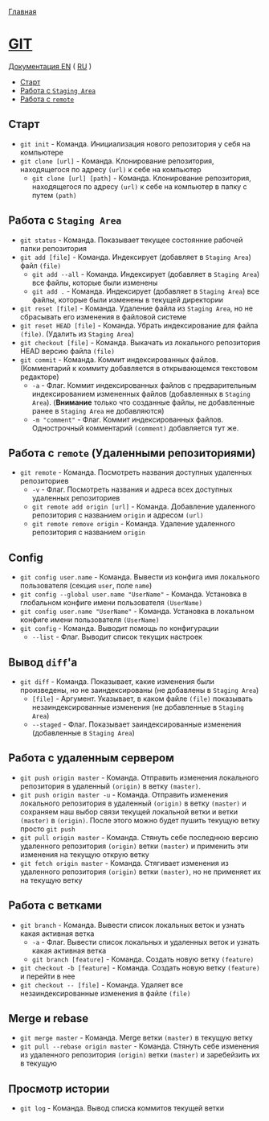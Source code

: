[Главная](https://github.com/marseille78/learning)

# [GIT](https://git-scm.com/)

[Документация EN](https://git-scm.com/book/en/v2)  ( [RU](https://git-scm.com/book/ru/v2) )

* [Старт]()
* [Работа с `Staging Area`]()
* [Работа с `remote`]()

## Старт

* `git init` - Команда. Инициализация нового репозитория у себя на компьютере
* `git clone [url]` - Команда. Клонирование репозитория, находящегося по адресу `(url)` к себе на компьютер
  * `git clone [url] [path]` - Команда. Клонирование репозитория, находящегося по адресу `(url)` к себе на компьютер в папку с путем `(path)`

## Работа с `Staging Area`

* `git status` - Команда. Показывает текущее состоянние рабочей папки репозитория
* `git add [file]` - Команда. Индексирует (добавляет в `Staging Area`) файл `(file)`
  * `git add --all` - Команда. Индексирует (добавляет в `Staging Area`) все файлы, которые были изменены
  * `git add .` - Команда. Индексирует (добавляет в `Staging Area`) все файлы, которые были изменены в текущей директории
* `git reset [file]` - Команда. Удаление файла из `Staging Area`, но не сбрасывать его изменения в файловой системе
* `git reset HEAD [file]` - Команда. Убрать индексирование для файла `(file)`. (Удалить из `Staging Area`)
* `git checkout [file]` - Команда. Выкачать из локального репозитория HEAD версию файла `(file)`
* `git commit` - Команда. Коммит индексированных файлов. (Комментарий к коммиту добавляется в открывающемся текстовом редакторе)
  * `-a` - Флаг. Коммит индексированных файлов с предварительным индексированием измененных файлов (добавленных в `Staging Area`). (**Внимание** только что созданные файлы, не добавленные ранее в `Staging Area` не добавляются)
  * `-m "comment"` - Флаг. Коммит индексированных файлов. Однострочный комментарий `(comment)` добавляется тут же.

## Работа с `remote` (Удаленными репозиториями)

* `git remote` - Команда. Посмотреть названия доступных удаленных репозиториев
  * `-v` - Флаг. Посмотреть названия и адреса всех доступных удаленных репозиториев
  * `git remote add origin [url]` - Команда. Добавление удаленного репозитория с названием `origin` и адресом `(url)`
  * `git remote remove origin` - Команда. Удаление удаленного репозитория с названием `origin`

## Config

* `git config user.name` - Команда. Вывести из конфига имя локального пользователя (секция `user`, поле `name`)
* `git config --global user.name "UserName"` - Команда. Установка в глобальном конфиге имени пользователя `(UserName)`
* `git config user.name "UserName"` - Команда. Установка в локальном конфиге имени пользователя `(UserName)`
* `git config` - Команда. Выводит помощь по конфигурации
  * `--list` - Флаг. Выводит список текущих настроек

## Вывод `diff`'a

* `git diff` - Команда. Показывает, какие изменения были произведены, но не заиндексированы (не добавлены в `Staging Area`)
  * `[file]` - Аргумент. Указывает, в каком файле `(file)` показывать незаиндексированные изменения (не добавленные в `Staging Area`)
  * `--staged` - Флаг. Показывает заиндексированные изменения (добавленные в `Staging Area`)

## Работа с удаленным сервером

* `git push origin master` - Команда. Отправить изменения локального репозитория в удаленный `(origin)` в ветку `(master)`.
 * `git push origin master -u` - Команда. Отправить изменения локального репозитория в удаленный `(origin)` в ветку `(master)` и сохраняем наш выбор связи текущей локальной ветки и ветки `(master)` в `(origin)`. После этого можно будет пушить текущую ветку просто `git push`
 * `git pull origin master` - Команда. Стянуть себе последнюю версию удаленного репозитория `(origin)` ветки `(master)` и применить эти изменения на текущую открую ветку
 * `git fetch origin master` - Команда. Стягивает изменения из удаленного репозитория `(origin)` ветки `(master)`, но не применяет их на текущую ветку

## Работа с ветками

* `git branch` - Команда. Вывести список локальных веток и узнать какая активная ветка
  * `-a` - Флаг. Вывести список локальных и удаленных веток и узнать какая активная ветка
  * `git branch [feature]` - Команда. Создать новую ветку `(feature)`
* `git checkout -b [feature]` - Команда. Создать новую ветку `(feature)` и перейти в нее
* `git checkout -- [file]` - Команда. Удаляет все незаиндексированные изменения в файле `(file)`

## Merge и rebase

* `git merge master` - Команда. Merge ветки `(master)` в текущую ветку
* `git pull --rebase origin master` - Команда. Стянуть себе изменения из удаленного репозитория `(origin)` ветки `(master)` и заребейзить их в текущую

## Просмотр истории

* `git log` - Команда. Вывод списка коммитов текущей ветки

